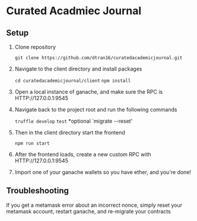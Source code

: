 # Curated Acadmiec Journal
## Setup

1. Clone repository

    `git clone https://github.com/dtran16/curatedacademicjournal.git`

2. Navigate to the client directory and install packages

    `cd curatedacademicjournal/client`
    `npm install`

3. Open a local instance of ganache, and make sure the RPC is HTTP://127.0.0.1:9545

4. Navigate back to the project root and run the following commands

    `truffle develop`
    `test` *optional
    `migrate --reset'

5. Then in the client directory start the frontend 

    `npm run start`
    
6. After the frontend loads, create a new custom RPC with HTTP://127.0.0.1:9545

7. Import one of your ganache wallets so you have ether, and you're done!

## Troubleshooting

If you get a metamask error about an incorrect nonce, simply reset your metamask account, restart ganache, and re-migrate your contracts
